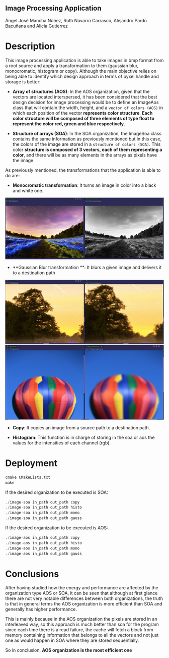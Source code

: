 ## Image Processing Application
Ángel José Mancha Núñez, Ruth Navarro Carrasco, Alejandro Pardo Bacuñana and Alicia Gutierrez

# Description

This image processing application is able to take images in bmp format from a root source and apply a transformation to them (gaussian blur, monocromatic, histogram or copy). Although the main objective relies on being able to identify which design approach in terms of pyxel handle and storage is better:

- **Array of structures (AOS)**: In the AOS organization, given that the vectors are located interspersed, it has been considered that the best design decision for image processing would be to define an ImageAos class that will contain the width, height, and a `vector of colors (AOS)` in which each position of the vector **represents color structure**. **Each color structure will be composed of three elements of type float to represent the color red, green and blue respectively**.

- **Structure of arrays (SOA)**: In the SOA organization, the ImageSoa class contains the same information as previously mentioned but in this case, the colors of the image are stored in a `structure of colors (SOA)`. This color **structure is composed of 3 vectors, each of them representing a color**, and there will be as many elements in the arrays as pixels have the image.


As previously mentioned, the transformations that the application is able to do are:

- **Monocromatic transformation**: It turns an image in color into a black and white one.

![visualizador](media/mono1.png)


- **Gaussian Blur transformation **: It blurs a given image and delivers it to a destination path

![visualizador](media/gauss1.png)
![visualizador](media/gauss2.png)

- **Copy**: It copies an image from a source path to a destination path.

- **Histogram**: This function is in charge of storing in the soa or aos the values for the intensities of each channel (rgb).


# Deployment
```C
cmake CMakeLists.txt
make
```
If the desired organization to be executed is SOA:
```C
./image-soa in_path out_path copy
./image-soa in_path out_path histo
./image-soa in_path out_path mono
./image-soa in_path out_path gauss
```
If the desired organization to be executed is AOS:
```C
./image-aos in_path out_path copy
./image-aos in_path out_path histo
./image-aos in_path out_path mono
./image-aos in_path out_path gauss
```
# Conclusions

After having studied how the energy and performance are affected by the organization type AOS or SOA, it can be seen that although at first glance there are not very notable differences between both organizations, the truth is that in general terms the AOS organization is more efficient than SOA and generally has higher performance. 

This is mainly because in the AOS organization the pixels are stored in an  interleaved way, so this approach is much better than soa for the program since
each time there is a read failure, the cache will fetch a block from memory containing information that belongs to all the vectors and not just one as would happen in SOA where they are stored sequentially.

So in conclusion, **AOS organization is the most efficient one**
